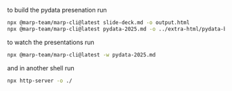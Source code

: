 to build the pydata presenation run

```sh
npx @marp-team/marp-cli@latest slide-deck.md -o output.html
npx @marp-team/marp-cli@latest pydata-2025.md -o ../extra-html/pydata-boston-2025.html
```

to watch the presentations run
```sh
npx @marp-team/marp-cli@latest -w pydata-2025.md
```
and in another shell run

```sh
npx http-server -o ./
```


